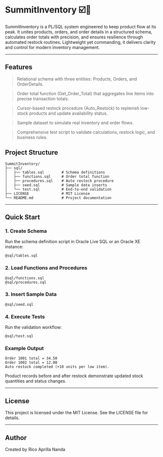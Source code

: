# SummitInventory ☑️📱
SummitInventory is a PL/SQL system engineered to keep product flow at its peak. It unites products, orders, and order details in a structured schema, calculates order totals with precision, and ensures resilience through automated restock routines. Lightweight yet commanding, it delivers clarity and control for modern inventory management.

---

## Features

> Relational schema with three entities: Products, Orders, and OrderDetails.

> Order total function (Get_Order_Total) that aggregates line items into precise transaction totals.

> Cursor-based restock procedure (Auto_Restock) to replenish low-stock products and update availability status.

> Sample dataset to simulate real inventory and order flows.

> Comprehensive test script to validate calculations, restock logic, and business rules.

## Project Structure

```pgsql
SummitInventory/
├── sql/
│   ├── tables.sql        # Schema definitions
│   ├── functions.sql     # Order total function
│   ├── procedures.sql    # Auto restock procedure
│   ├── seed.sql          # Sample data inserts
│   └── test.sql          # End-to-end validation
├── LICENSE               # MIT License
└── README.md             # Project documentation
```

---

## Quick Start

### 1. Create Schema

Run the schema definition script in Oracle Live SQL
 or an Oracle XE instance:

```
@sql/tables.sql
```

### 2. Load Functions and Procedures

```
@sql/functions.sql
@sql/procedures.sql
```

### 3. Insert Sample Data

```
@sql/seed.sql
```

### 4. Execute Tests

Run the validation workflow:

```
@sql/test.sql
```

### Example Output

```
Order 1001 total = 34.50
Order 1002 total = 12.00
Auto restock completed (+10 units per low item).
```


Product records before and after restock demonstrate updated stock quantities and status changes.

---

## License

This project is licensed under the MIT License. See the LICENSE file for details.

---

## Author

Created by Rico Aprilla Nanda
